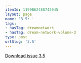 ```yaml
---
itemId: 1199862488742045
layout: page
name: '3.5: '
tags:
- hasTag: dreamnetwork
- hasTag: dream-network-volume-3
type: post
urlSlug: '3.5'
---
```

<a href="files/pdfs/Volume_3/3.5-The-Dream-Network_Volume-3_No-5.pdf" download="">Download issue 3.5</a>